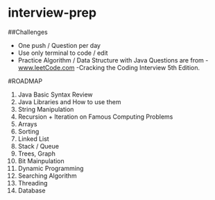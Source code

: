 # interview-prep
##Challenges 
  - One push / Question per day
  - Use only terminal to code / edit 
  - Practice Algorithm / Data Structure with Java
Questions are from
  -www.leetCode.com
  -Cracking the Coding Interview 5th Edition.

#ROADMAP
  1. Java Basic Syntax Review
  2. Java Libraries and How to use them
  3. String Manipulation
  4. Recursion + Iteration on Famous Computing Problems 
  5. Arrays
  6. Sorting
  7. Linked List
  8. Stack / Queue
  9. Trees, Graph
  10. Bit Mainpulation
  11. Dynamic Programming
  12. Searching Algorithm
  13. Threading
  14. Database
 
